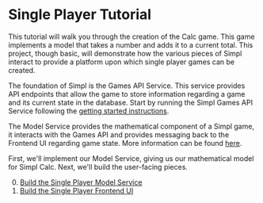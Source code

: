 
# Single Player Tutorial

This tutorial will walk you through the creation of the Calc game.
This game implements a model that takes a number and adds it to a current total.
This project, though basic, will demonstrate how the various pieces of Simpl interact to provide a platform
upon which single player games can be created.

The foundation of Simpl is the Games API Service.  This service provides API endpoints that allow the game
to store information regarding a game and its current state in the database. Start by running the
Simpl Games API Service following the [getting started instructions](../../getting_started/index.md).

The Model Service provides the mathematical component of a Simpl game, it interacts with the Games API and
provides messaging back to the Frontend UI regarding game state.  More information can be found [here](../../overview.md).

First, we'll implement our Model Service, giving us our mathematical model for Simpl Calc.
Next, we'll build the user-facing pieces.

0. [Build the Single Player Model Service](modelservice.md)
0. [Build the Single Player Frontend UI](frontend.md)